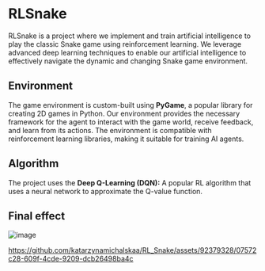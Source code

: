 # RLSnake
RLSnake is a project where we implement and train artificial intelligence to play the classic Snake game using reinforcement learning. We leverage advanced deep learning techniques to enable our artificial intelligence to effectively navigate the dynamic and changing Snake game environment.

## Environment
The game environment is custom-built using **PyGame**, a popular library for creating 2D games in Python. Our environment provides the necessary framework for the agent to interact with the game world, receive feedback, and learn from its actions. The environment is compatible with reinforcement learning libraries, making it suitable for training AI agents.

## Algorithm
The project uses the **Deep Q-Learning (DQN):** A popular RL algorithm that uses a neural network to approximate the Q-value function.

## Final effect
![image](https://github.com/user-attachments/assets/f8ea7e04-0129-4578-90ba-03c7b87e414e)

https://github.com/katarzynamichalskaa/RL_Snake/assets/92379328/07572c28-609f-4cde-9209-dcb26498ba4c 

